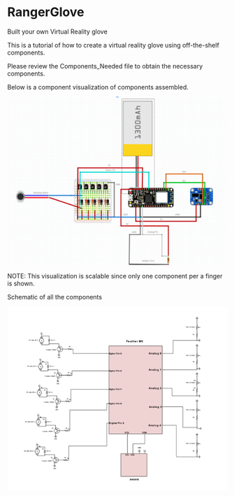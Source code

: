
# RangerGlove
Built your own Virtual Reality glove

This is a tutorial of how to create a virtual reality glove using off-the-shelf components. 

Please review the Components_Needed file to obtain the necessary components. 

Below is a component visualization of components assembled.

![alt text](https://github.com/mireyarod23/RangerGlove/blob/master/Image/glove.PNG)

NOTE: This visualization is scalable since only one component per a finger is shown.

Schematic of all the components

![alt text](https://github.com/mireyarod23/RangerGlove/blob/master/Image/schematic.PNG)




